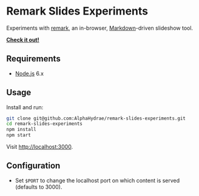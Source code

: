 # Remark Slides Experiments

Experiments with [remark][remark], an in-browser, [Markdown][markdown]-driven
slideshow tool.

[**Check it out!**][demo]



## Requirements

* [Node.js][node] 6.x



## Usage

Install and run:

```bash
git clone git@github.com:AlphaHydrae/remark-slides-experiments.git
cd remark-slides-experiments
npm install
npm start
```

Visit [http://localhost:3000](http://localhost:3000).



## Configuration

* Set `$PORT` to change the localhost port on which content is served (defaults
  to 3000).



[remark]: https://remarkjs.com/
[markdown]: https://daringfireball.net/projects/markdown/
[node]: https://nodejs.org/
[demo]: https://alphahydrae.github.io/remark-slides-experiments/
